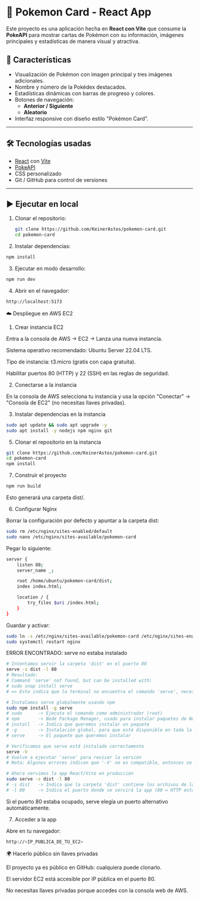 # 🎴 Pokemon Card - React App

Este proyecto es una aplicación hecha en **React con Vite** que consume la **PokeAPI** para mostrar cartas de Pokémon con su información, imágenes principales y estadísticas de manera visual y atractiva.

## 🚀 Características
- Visualización de Pokémon con imagen principal y tres imágenes adicionales.
- Nombre y número de la Pokédex destacados.
- Estadísticas dinámicas con barras de progreso y colores.
- Botones de navegación:
  - **Anterior / Siguiente**
  - **Aleatorio**
- Interfaz responsive con diseño estilo "Pokémon Card".

---

## 🛠️ Tecnologías usadas
- [React](https://react.dev/) con [Vite](https://vitejs.dev/)
- [PokeAPI](https://pokeapi.co/)
- CSS personalizado
- Git / GitHub para control de versiones

---

## ▶️ Ejecutar en local

1. Clonar el repositorio:
   ```bash
   git clone https://github.com/KeinerAstos/pokemon-card.git
   cd pokemon-card
2. Instalar dependencias:
```bash
npm install
```

3. Ejecutar en modo desarrollo:
```bash
npm run dev
```

4. Abrir en el navegador:
```bash
http://localhost:5173
```

☁️ Despliegue en AWS EC2
1. Crear instancia EC2

Entra a la consola de AWS → EC2 → Lanza una nueva instancia.

Sistema operativo recomendado: Ubuntu Server 22.04 LTS.

Tipo de instancia: t3.micro (gratis con capa gratuita).

Habilitar puertos 80 (HTTP) y 22 (SSH) en las reglas de seguridad.

2. Conectarse a la instancia

En la consola de AWS selecciona tu instancia y usa la opción "Conectar" → "Consola de EC2" (no necesitas llaves privadas).

3. Instalar dependencias en la instancia
```bash
sudo apt update && sudo apt upgrade -y
sudo apt install -y nodejs npm nginx git
```
5. Clonar el repositorio en la instancia
```bash
git clone https://github.com/KeinerAstos/pokemon-card.git
cd pokemon-card
npm install
```
7. Construir el proyecto
```bash
npm run build
```

Esto generará una carpeta dist/.

6. Configurar Nginx

Borrar la configuración por defecto y apuntar a la carpeta dist:
```bash
sudo rm /etc/nginx/sites-enabled/default
sudo nano /etc/nginx/sites-available/pokemon-card
```

Pegar lo siguiente:
```bash
server {
    listen 80;
    server_name _;

    root /home/ubuntu/pokemon-card/dist;
    index index.html;

    location / {
        try_files $uri /index.html;
    }
}
```

Guardar y activar:
```bash
sudo ln -s /etc/nginx/sites-available/pokemon-card /etc/nginx/sites-enabled/
sudo systemctl restart nginx
```

ERROR ENCONTRADO: 
serve no estaba instalado
```bash
# Intentamos servir la carpeta 'dist' en el puerto 80
serve -s dist -l 80
# Resultado:
# Command 'serve' not found, but can be installed with:
# sudo snap install serve
# => Esto indica que la terminal no encuentra el comando 'serve', necesitamos instalarlo.

# Instalamos serve globalmente usando npm
sudo npm install -g serve
# sudo      -> Ejecuta el comando como administrador (root)
# npm       -> Node Package Manager, usado para instalar paquetes de Node.js
# install   -> Indica que queremos instalar un paquete
# -g        -> Instalación global, para que esté disponible en toda la máquina
# serve     -> El paquete que queremos instalar

# Verificamos que serve está instalado correctamente
serve -V
# Vuelve a ejecutar 'serve' para revisar la versión
# Nota: Algunos errores indican que '-V' no es compatible, entonces se puede omitir.

# Ahora servimos la app React/Vite en producción
sudo serve -s dist -l 80
# -s dist   -> Indica que la carpeta 'dist' contiene los archivos de la app
# -l 80     -> Indica el puerto donde se servirá la app (80 = HTTP estándar)
```
Si el puerto 80 estaba ocupado, serve elegía un puerto alternativo automáticamente.

7. Acceder a la app

Abre en tu navegador:
```bash
http://<IP_PUBLICA_DE_TU_EC2>
```

🌍 Hacerlo público sin llaves privadas

El proyecto ya es público en GitHub: cualquiera puede clonarlo.

El servidor EC2 está accesible por IP pública en el puerto 80.

No necesitas llaves privadas porque accedes con la consola web de AWS.

